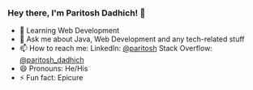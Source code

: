### Hey there, I'm Paritosh Dadhich! 👋


* 🔭 Learning Web Development
* 💬 Ask me about Java, Web Development and any tech-related stuff
* 📫 How to reach me: LinkedIn: [@paritosh](https://www.linkedin.com/in/paritosh-dadhich-391800174/) Stack Overflow: [@paritosh_dadhich](https://stackoverflow.com/users/14574152/paritosh-dadhich?tab=profile)
* 😄 Pronouns: He/His
* ⚡ Fun fact: Epicure
